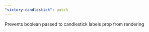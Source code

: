```yaml
---
"victory-candlestick": patch
---
```


Prevents boolean passed to candlestick labels prop from rendering
